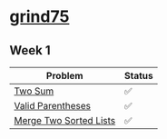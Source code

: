 # [grind75](https://www.techinterviewhandbook.org/grind75)

## Week 1

| Problem                                            | Status | 
|----------------------------------------------------|--------|
| [Two Sum](week1/two_sum.py)                        | ✅      | 
| [Valid Parentheses](week1/is_valid.py)             | ✅      |   
| [Merge Two Sorted Lists](week1/merge_two_lists.py) | ✅      |
